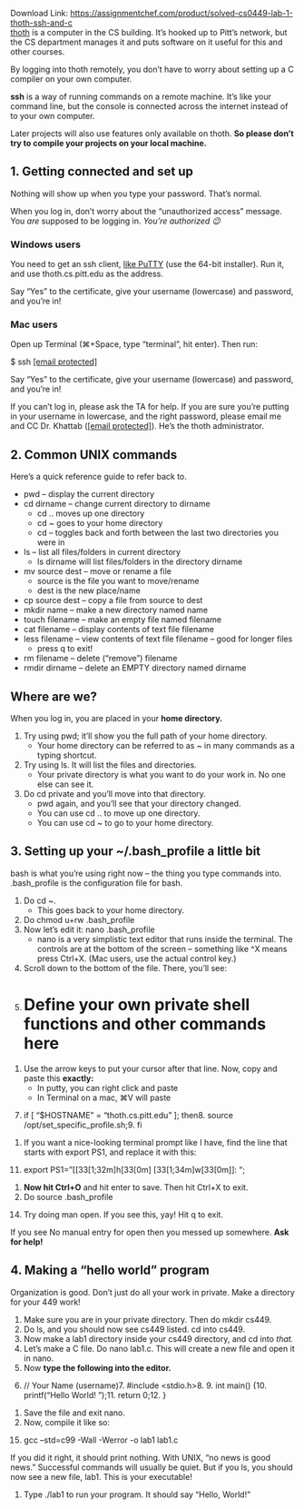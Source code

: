 Download Link: https://assignmentchef.com/product/solved-cs0449-lab-1-thoth-ssh-and-c
<br>
<a href="https://en.wikipedia.org/wiki/Thoth">thoth</a> is a computer in the CS building. It’s hooked up to Pitt’s network, but the CS department manages it and puts software on it useful for this and other courses.

By logging into thoth remotely, you don’t have to worry about setting up a C compiler on your own computer.

<strong>ssh</strong> is a way of running commands on a remote machine. It’s like your command line, but the console is connected across the internet instead of to your own computer.

Later projects will also use features only available on thoth. <strong>So please don’t try to compile your projects on your local machine.</strong>

<h2>1. Getting connected and set up</h2>

Nothing will show up when you type your password. That’s normal.

When you log in, don’t worry about the “unauthorized access” message. You <em>are</em> supposed to be logging in. <em>You’re authorized &#x1f609;</em>

<h3>Windows users</h3>

You need to get an ssh client, <a href="https://www.chiark.greenend.org.uk/~sgtatham/putty/latest.html">like PuTTY</a> (use the 64-bit installer). Run it, and use thoth.cs.pitt.edu as the address.

Say “Yes” to the certificate, give your username (lowercase) and password, and you’re in!

<h3>Mac users</h3>

Open up Terminal (⌘+Space, type “terminal”, hit enter). Then run:

$ ssh <a href="/cdn-cgi/l/email-protection" class="__cf_email__" data-cfemail="9ce5f3e9eee9eff9eef2fdf1f9dce8f4f3e8f4b2ffefb2ecf5e8e8b2f9f8e9">[email protected]</a>

Say “Yes” to the certificate, give your username (lowercase) and password, and you’re in!

If you can’t log in, please ask the TA for help. If you are sure you’re putting in your username in lowercase, and the right password, please email me and CC Dr. Khattab (<a href="/cdn-cgi/l/email-protection#44372f2c25303025260427376a342d30306a212031"><span class="__cf_email__" data-cfemail="4d3e26252c39392c2f0d2e3e633d24393963282938">[email protected]</span></a>). He’s the thoth administrator.

<h2>2. Common UNIX commands</h2>

Here’s a quick reference guide to refer back to.

<ul>

 <li>pwd – display the current directory</li>

 <li>cd dirname – change current directory to dirname

  <ul>

   <li>cd .. moves up one directory</li>

   <li>cd ~ goes to your home directory</li>

   <li>cd – toggles back and forth between the last two directories you were in</li>

  </ul></li>

 <li>ls – list all files/folders in current directory

  <ul>

   <li>ls dirname will list files/folders in the directory dirname</li>

  </ul></li>

 <li>mv source dest – move or rename a file

  <ul>

   <li>source is the file you want to move/rename</li>

   <li>dest is the new place/name</li>

  </ul></li>

 <li>cp source dest – copy a file from source to dest</li>

 <li>mkdir name – make a new directory named name</li>

 <li>touch filename – make an empty file named filename</li>

 <li>cat filename – display contents of text file filename</li>

 <li>less filename – view contents of text file filename – good for longer files

  <ul>

   <li>press q to exit!</li>

  </ul></li>

 <li>rm filename – delete (“remove”) filename</li>

 <li>rmdir dirname – delete an EMPTY directory named dirname</li>

</ul>

<h2>Where are we?</h2>

When you log in, you are placed in your <strong>home directory.</strong>

<ol>

 <li>Try using pwd; it’ll show you the full path of your home directory.

  <ul>

   <li>Your home directory can be referred to as ~ in many commands as a typing shortcut.</li>

  </ul></li>

 <li>Try using ls. It will list the files and directories.

  <ul>

   <li>Your private directory is what you want to do your work in. No one else can see it.</li>

  </ul></li>

 <li>Do cd private and you’ll move into that directory.

  <ul>

   <li>pwd again, and you’ll see that your directory changed.</li>

   <li>You can use cd .. to move up one directory.</li>

   <li>You can use cd ~ to go to your home directory.</li>

  </ul></li>

</ol>

<h2>3. Setting up your ~/.bash_profile a little bit</h2>

bash is what you’re using right now – the thing you type commands into. .bash_profile is the configuration file for bash.

<ol>

 <li>Do cd ~.

  <ul>

   <li>This goes back to your home directory.</li>

  </ul></li>

 <li>Do chmod u+rw .bash_profile</li>

 <li>Now let’s edit it: nano .bash_profile

  <ul>

   <li>nano is a very simplistic text editor that runs inside the terminal. The controls are at the bottom of the screen – something like ^X means press Ctrl+X. (Mac users, use the actual control key.)</li>

  </ul></li>

 <li>Scroll down to the bottom of the file. There, you’ll see:</li>

</ol>

5.   # Define your own private shell functions and other commands here

<ol>

 <li>Use the arrow keys to put your cursor after that line. Now, copy and paste this <strong>exactly:</strong>

  <ul>

   <li>In putty, you can right click and paste</li>

   <li>In Terminal on a mac, ⌘V will paste</li>

  </ul></li>

</ol>

7.   if [ “$HOSTNAME” = “thoth.cs.pitt.edu” ]; then8.       source /opt/set_specific_profile.sh;9.   fi

<ol>

 <li>If you want a nice-looking terminal prompt like I have, find the line that starts with export PS1, and replace it with this:</li>

</ol>

11. export PS1=”[[ 33[1;32m]h[ 33[0m] [ 33[1;34m]w[ 33[0m]]: “;

<ol>

 <li><strong>Now hit </strong><strong>Ctrl+O</strong> and hit enter to save. Then hit Ctrl+X to exit.</li>

 <li>Do source .bash_profile</li>

</ol>

<ol start="14">

 <li>Try doing man open. If you see this, yay! Hit q to exit.</li>

</ol>

If you see No manual entry for open then you messed up somewhere. <strong>Ask for help!</strong>

<h2>4. Making a “hello world” program</h2>

Organization is good. Don’t just do all your work in private. Make a directory for your 449 work!

<ol>

 <li>Make sure you are in your private directory. Then do mkdir cs449.</li>

 <li>Do ls, and you should now see cs449 listed. cd into cs449.</li>

 <li>Now make a lab1 directory inside your cs449 directory, and cd into <em>that.</em></li>

 <li>Let’s make a C file. Do nano lab1.c. This will create a new file and open it in nano.</li>

 <li>Now <strong>type the following into the editor.</strong></li>

</ol>

6.   // Your Name (username)7.   #include &lt;stdio.h&gt;8.   9.   int main() {10.     printf(“Hello World!
”);11.     return 0;12. }

<ol>

 <li>Save the file and exit nano.</li>

 <li>Now, compile it like so:</li>

</ol>

15. gcc –std=c99 -Wall -Werror -o lab1 lab1.c

If you did it right, it should print nothing. With UNIX, “no news is good news.” Successful commands will usually be quiet. But if you ls, you should now see a new file, lab1. This is your executable!

<ol>

 <li>Type ./lab1 to run your program. It should say “Hello, World!”</li>

</ol>